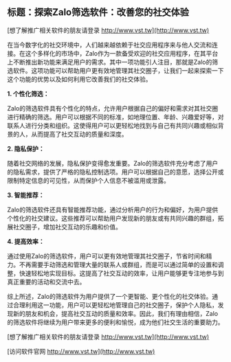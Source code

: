 ## **标题：探索Zalo筛选软件：改善您的社交体验**

[想了解推广相关软件的朋友请登录 http://www.vst.tw](http://www.vst.tw)

在当今数字化的社交环境中，人们越来越依赖于社交应用程序来与他人交流和连接。在这个多样化的市场中，Zalo作为一款备受欢迎的社交应用程序，在其平台上不断推出新功能来满足用户的需求。其中一项功能引人注目，那就是Zalo的筛选软件。这项功能可以帮助用户更有效地管理其社交圈子，让我们一起来探索一下这个功能的优势以及如何利用它改善我们的社交体验。

**1. 个性化筛选：**

Zalo的筛选软件具有个性化的特点，允许用户根据自己的偏好和需求对其社交圈进行精确的筛选。用户可以根据不同的标准，如地理位置、年龄、兴趣爱好等，对联系人进行分类和组织。这使得用户可以更轻松地找到与自己有共同兴趣或相似背景的人，从而提高了社交互动的质量和深度。

**2. 隐私保护：**

随着社交网络的发展，隐私保护变得愈发重要。Zalo的筛选软件充分考虑了用户的隐私需求，提供了严格的隐私控制选项。用户可以根据自己的意愿，选择公开或限制特定信息的可见性，从而保护个人信息不被滥用或泄露。

**3. 智能推荐：**

Zalo的筛选软件还具有智能推荐功能，通过分析用户的行为和偏好，为用户提供个性化的社交建议。这些推荐可以帮助用户发现新的朋友或有共同兴趣的群组，拓展社交圈子，增加社交互动的乐趣和价值。

**4. 提高效率：**

通过使用Zalo的筛选软件，用户可以更有效地管理其社交圈子，节省时间和精力。不再需要手动筛选和管理大量的联系人或群组，而是可以通过简单的设置和调整，快速轻松地实现目标。这提高了社交互动的效率，让用户能够更专注地参与到真正重要的活动和交流中去。

综上所述，Zalo的筛选软件为用户提供了一个更智能、更个性化的社交体验。通过合理利用这一功能，用户可以更轻松地管理自己的社交圈子，保护个人隐私，发现新的朋友和机会，提高社交互动的质量和效率。因此，我们有理由相信，Zalo的筛选软件将继续为用户带来更多的便利和愉悦，成为他们社交生活的重要助力。

[想了解推广相关软件的朋友请登录 http://www.vst.tw](http://www.vst.tw)


[访问软件官网 http://www.vst.tw](http://www.vst.tw)
